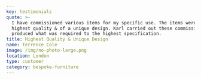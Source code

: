 ```yaml
---
key: testimonials
quote: >-
  I have commissioned various items for my specific use. The items were of the
  highest quality & of a unique design. Karl carried out these commissions &
  produced what was required to the highest specification.
title: Highest Quality & Unique Design
name: Terrence Cole
image: /img/no-photo-large.png
location: London
type: customer
category: bespoke-furniture
---
```


